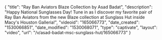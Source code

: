 {
    "title": "Ray Ban Aviators Blaze Collection by Asad Badat",
    "description": "Happy National Sunglasses Day! Tune in as I discover my favorite pair of Ray Ban Aviators from the new Blaze collection at Sunglass Hut inside Macy's Houston Galleria!",
    "videoid": "165066773",
    "date_created": "1530066851",
    "date_modified": "1530068071",
    "type": "captivate",
    "layout": "video",
    "url": "\/v\/asad-badat-msc-sunglass-hut\/165066773"
}